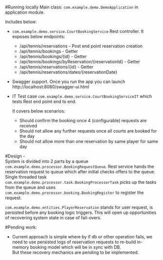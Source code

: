 
#Running locally
Main class: `com.example.demo.DemoApplication` in application module.<br>

Includes below:
- `com.example.demo.service.CourtBookingService` Rest controller. 
    It exposes below endpoints:
    - /api/tennis/reservations - Post end point reservation creation
    - /api/tennis/bookings - Getter
    - /api/tennis/bookings/{id} - Getter
    - /api/tennis/bookings/byReservation/{reservationId} - Getter
    - /api/tennis/reservations/{id} - Getter
    - /api/tennis/reservations/dates/{reservationDate}
    
- Swagger support. Once you run the app you can launch http://localhost:8080/swagger-ui.html
- IT Test case `com.example.demo.service.CourtBookingServiceIT` which tests Rest end point end to end. 

    It covers below scenarios:
    - Should confirm the booking once 4 (configurable) requests are received
    - Should not allow any further requests once all courts are booked for the day
    - Should not allow more than one reservation by same player for same day
 

#Design - <br>
System is divided into 2 parts by a queue `com.example.demo.processor.BookingRequestQueue`. Rest service hands the reservation request to queue which after initial checks offers to the queue. <br>
Single threaded task `com.example.demo.processor.task.BookingProcessorTask` picks up the tasks from the queue and uses `com.example.demo.processor.booking.BookingRegister` to register the request. <br>

`com.example.demo.entities.PlayerReservation` stands for user request, is persisted before any booking logic triggers. This will open up opportunities of recovering system state in case of fail-overs.


#Pending work:
- Current approach is simple where by if db or other operation fails, we need to use persisted logs of reservation requests to re-build in-memory booking model which will be in sync with DB. <br>
But these recovery mechanics are pending to be implemented.